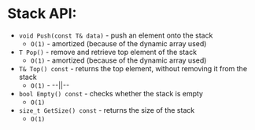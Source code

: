 # Stack API:
* `void Push(const T& data)` - push an element onto the stack
  - `O(1)` - amortized (because of the dynamic array used)
* `T Pop()` - remove and retrieve top element of the stack
  - `O(1)` - amortized (because of the dynamic array used)
* `T& Top() const` - returns the top element, without removing it from the stack
  - `O(1)` - --||--
* `bool Empty() const` - checks whether the stack is empty
  - `O(1)`
* `size_t GetSize() const`  - returns the size of the stack
  - `O(1)`
